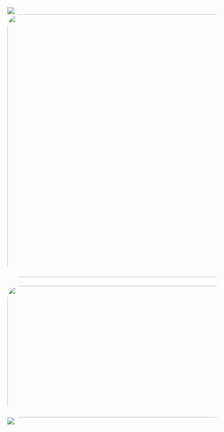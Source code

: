 <img src="https://capsule-render.vercel.app/api?type=waving&color=darkgray&height=150&section=header" />

<div align="center">
  <img
    src="https://github-readme-stats.vercel.app/api/top-langs/?username=yungxhi&layout=compact&theme=radical&hide_border=true"
    style="border-radius: 30px; width: 600px; margin-bottom: 20px;"
  />

  <a href="https://www.gitanimals.org/en_US?utm_medium=image&utm_source=yungxhi&utm_content=farm">
    <img
      src="https://render.gitanimals.org/farms/yungxhi"
      width="600"
      height="300"
      style="border-radius: 30px;"
    />
  </a>
</div>

<img src="https://capsule-render.vercel.app/api?type=waving&color=darkgray&height=150&section=footer" />
